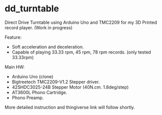 # dd_turntable
Direct Drive Turntable using Arduino Uno and TMC2209 for my 3D Printed record player.
(Work in progress)

Feature: 
- Soft acceleration and deceleration.
- Capable of playing 33.33 rpm, 45 rpm, 78 rpm records. (only tested 33.33rpm)

Main HW:
- Arduino Uno (clone)
- Bigtreetech TMC2209-V1.2 Stepper driver.
- 42SHDC3025-24B Stepper Motor (40N.cm. 1.8deg/step)
- AT3600L Phono Cartridge.
- Phono Preamp.

More detailed instruction and thingiverse link will follow shortly.
